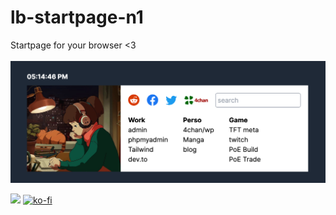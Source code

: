 # lb-startpage-n1
Startpage for your browser &lt;3
<br><br>
<img src="./preview.png">
<br>

<a href="LICENSE.md"><img src="https://img.shields.io/badge/License-MIT-pink.svg?style=for-the-badge"></a>
<a href="https://ko-fi.com/lbegey" target="_blank"><img alt="ko-fi" src="https://img.shields.io/badge/KoFi-deepjyoti30-red?style=for-the-badge&logo=ko-fi"></a> 
